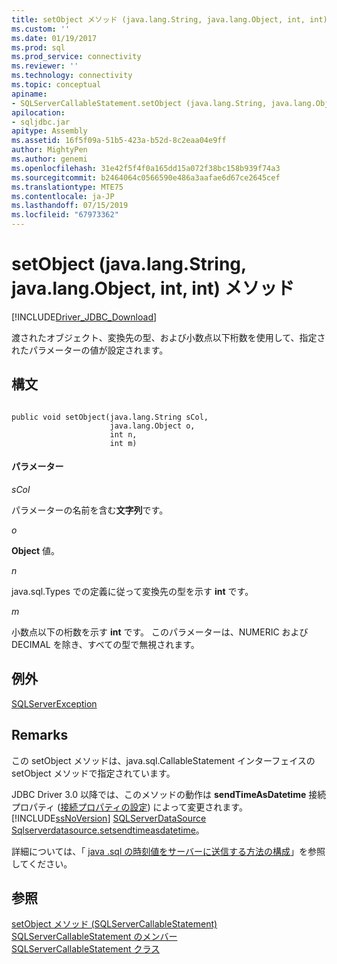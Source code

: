 ```yaml
---
title: setObject メソッド (java.lang.String, java.lang.Object, int, int) | Microsoft Docs
ms.custom: ''
ms.date: 01/19/2017
ms.prod: sql
ms.prod_service: connectivity
ms.reviewer: ''
ms.technology: connectivity
ms.topic: conceptual
apiname:
- SQLServerCallableStatement.setObject (java.lang.String, java.lang.Object, int, int)
apilocation:
- sqljdbc.jar
apitype: Assembly
ms.assetid: 16f5f09a-51b5-423a-b52d-8c2eaa04e9ff
author: MightyPen
ms.author: genemi
ms.openlocfilehash: 31e42f5f4f0a165dd15a072f38bc158b939f74a3
ms.sourcegitcommit: b2464064c0566590e486a3aafae6d67ce2645cef
ms.translationtype: MTE75
ms.contentlocale: ja-JP
ms.lasthandoff: 07/15/2019
ms.locfileid: "67973362"
---
```

# <a name="setobject-method-javalangstring-javalangobject-int-int"></a>setObject (java.lang.String, java.lang.Object, int, int) メソッド
[!INCLUDE[Driver_JDBC_Download](../../../includes/driver_jdbc_download.md)]

  渡されたオブジェクト、変換先の型、および小数点以下桁数を使用して、指定されたパラメーターの値が設定されます。  
  
## <a name="syntax"></a>構文  
  
```  
  
public void setObject(java.lang.String sCol,  
                      java.lang.Object o,  
                      int n,  
                      int m)  
```  
  
#### <a name="parameters"></a>パラメーター  
 *sCol*  
  
 パラメーターの名前を含む**文字列**です。  
  
 *o*  
  
 **Object** 値。  
  
 *n*  
  
 java.sql.Types での定義に従って変換先の型を示す **int** です。  
  
 *m*  
  
 小数点以下の桁数を示す **int** です。 このパラメーターは、NUMERIC および DECIMAL を除き、すべての型で無視されます。  
  
## <a name="exceptions"></a>例外  
 [SQLServerException](../../../connect/jdbc/reference/sqlserverexception-class.md)  
  
## <a name="remarks"></a>Remarks  
 この setObject メソッドは、java.sql.CallableStatement インターフェイスの setObject メソッドで指定されています。  
  
 JDBC Driver 3.0 以降では、このメソッドの動作は **sendTimeAsDatetime** 接続プロパティ ([接続プロパティの設定](../../../connect/jdbc/setting-the-connection-properties.md)) によって変更されます。 [!INCLUDE[ssNoVersion](../../../includes/ssnoversion-md.md)] [SQLServerDataSource Sqlserverdatasource.setsendtimeasdatetime](../../../connect/jdbc/reference/setsendtimeasdatetime-method-sqlserverdatasource.md)。  
  
 詳細については、「 [java .sql の時刻値をサーバーに送信する方法の構成](../../../connect/jdbc/configuring-how-java-sql-time-values-are-sent-to-the-server.md)」を参照してください。  
  
## <a name="see-also"></a>参照  
 [setObject メソッド &#40;SQLServerCallableStatement&#41;](../../../connect/jdbc/reference/setobject-method-sqlservercallablestatement.md)   
 [SQLServerCallableStatement のメンバー](../../../connect/jdbc/reference/sqlservercallablestatement-members.md)   
 [SQLServerCallableStatement クラス](../../../connect/jdbc/reference/sqlservercallablestatement-class.md)  
  
  

